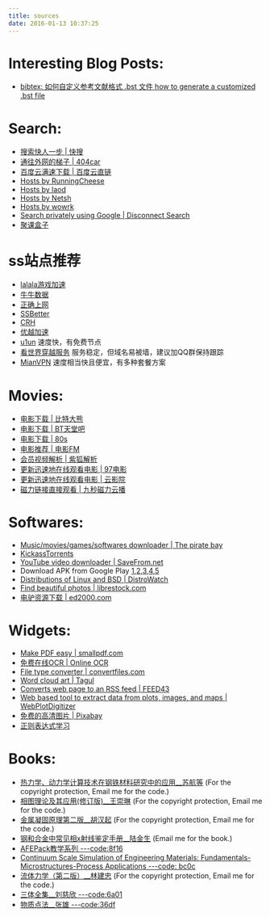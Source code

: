 ```yaml
---
title: sources
date: 2016-01-13 10:37:25
---
```

# Interesting Blog Posts:
- [bibtex: 如何自定义参考文献格式 .bst 文件 how to generate a customized .bst file](https://kingdomhe.wordpress.com/2017/12/02/%E5%A6%82%E4%BD%95%E8%87%AA%E5%AE%9A%E4%B9%89-bibtex-%E7%9A%84%E5%8F%82%E8%80%83%E6%96%87%E7%8C%AE%E6%A0%BC%E5%BC%8F-bst-%E6%96%87%E4%BB%B6-how-to-generate-a-customized-bst-file/)

# Search:

- [搜索快人一步 | 快搜](http://search.chongbuluo.com/)
- [通往外网的梯子 | 404car](http://www.404car.com/666.html)
- [百度云满速下载 | 百度云直链](http://free.pcs.huangguofeng.com/)
- [Hosts by RunningCheese](http://www.runningcheese.com/cheesehosts)
- [Hosts by laod](http://laod.cn/hosts/2015-google-hosts.html)
- [Hosts by Netsh](http://serve.netsh.org/pub/ipv4-hosts/)
- [Hosts by wowrk](http://www.wowrk.com/without-vpn-visit-googlewikitwitterfacebookflickrimguyoutube/)
- [Search privately using Google | Disconnect Search](https://search.disconnect.me/)
- [聚课盒子](http://www.gkrbox.com/)

# ss站点推荐
- [lalala游戏加速](http://lalala.pw)
- [牛牛数据](https://www.niuniu-ss.com/index.php)
- [正确上网](https://rightssr.cf/)
- [SSBetter](http://ssbetter.org)
- [CRH](https://caoo.me/)
- [优越加速](https://www.kycloud.co/)
- [u1un](http://cp.u9un.com) 速度快，有免费节点
- [看世界穿越服务](https://www.11world.top) 服务稳定，但域名易被墙，建议加QQ群保持跟踪
- [MianVPN](http://t.cn/RIPdgkA) 速度相当快且便宜，有多种套餐方案

# Movies:

- [电影下载 | 比特大熊](http://www.btdx8.com/)
- [电影下载 | BT天堂吧](http://www.bttt8.com/)
- [电影下载 | 80s](http://www.80s.tw/)
- [电影推荐 | 电影FM](http://dianying.fm)
- [会员视频解析 | 紫狐解析](http://yun.zihu.tv/)
- [更新迅速地在线观看电影 | 97电影](http://www.id97.com/)
- [更新迅速地在线观看电影 | 云影院](http://www.yunyy.cc/)
- [磁力链接直接观看 | 九秒磁力云播](http://apiv.ga/magnet/)

# Softwares:
- [Music/movies/games/softwares downloader | The pirate bay](https://thepiratebay.mn/)
- [KickassTorrents](https://kastatus.com/)
- [YouTube video downloader | SaveFrom.net](http://en.savefrom.net/)
- Download APK from Google Play [1](http://www.apkmirror.com/),[2](http://apkleecher.com/),[3](https://apk-dl.com/en),[4](https://apps.evozi.com/apk-downloader/),[5](http://apkpure.com)
- [Distributions of Linux and BSD | DistroWatch](http://distrowatch.com/)
- [Find beautiful photos | librestock.com](http://librestock.com/)
- [电驴资源下载 | ed2000.com](http://www.ed2000.com/)


# Widgets:

- [Make PDF easy | smallpdf.com](http://smallpdf.com/)
- [免费在线OCR | Online OCR](http://www.onlineocr.net/)
- [File type converter | convertfiles.com](http://www.convertfiles.com)
- [Word cloud art | Tagul](https://tagul.com/)
- [Converts web page to an RSS feed | FEED43](http://feed43.com/)
- [Web based tool to extract data from plots, images, and maps | WebPlotDigitizer](http://arohatgi.info/WebPlotDigitizer/app/)
- [免费的高清图片 | Pixabay](https://pixabay.com/)
- [正则表达式学习](http://www.regexr.com/)

# Books:

- [热力学、动力学计算技术在钢铁材料研究中的应用__苏航等](https://yunpan.cn/cun2SIaduw7hy) (For the copyright protection, Email me for the code.)
- [相图理论及其应用(修订版)__王崇琳](http://yunpan.cn/cHTDcBYH4J86a) (For the copyright protection, Email me for the code.)
- [金属凝固原理第二版__胡汉起](http://yunpan.cn/c326DPe6tp2Zt) (For the copyright protection, Email me for the code.)
- [钢和合金中常见相x射线鉴定手册__陆金生]() (Email me for the book.)
- [AFEPack教学系列 ---code:8f16](http://yunpan.cn/cLkgzhLtjRuNK)
- [Continuum Scale Simulation of Engineering Materials: Fundamentals-Microstructures-Process Applications ---code: bc0c](http://yunpan.cn/c3VpTiugtUP4S)
- [流体力学（第二版）__林建忠](http://yunpan.cn/c37NHaXgxzA4p) (For the copyright protection, Email me for the code.)
- [三体全集__刘慈欣 ---code:6a01](http://yunpan.cn/cHu4PvnyThX9t)
- [物质点法__张雄 ---code:36df](https://yunpan.cn/cx7EgAyS2vjWD)
